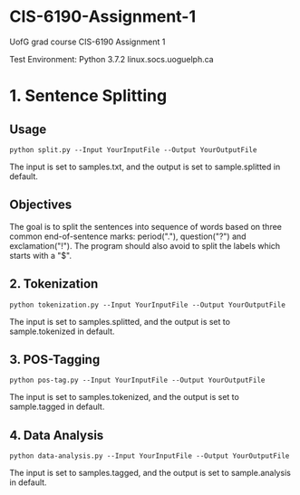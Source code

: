 # CIS-6190-Assignment-1
UofG grad course CIS-6190 Assignment 1

Test Environment: Python 3.7.2 linux.socs.uoguelph.ca



# 1. Sentence Splitting
## Usage
```python split.py --Input YourInputFile --Output YourOutputFile```

The input is set to samples.txt, and the output is set to sample.splitted in default.

## Objectives
The goal is to split the sentences into sequence of words based on three common end-of-sentence marks: period("."), question("?") and exclamation("!"). The program should also avoid to split the labels which starts with a "$".

## 2. Tokenization
```python tokenization.py --Input YourInputFile --Output YourOutputFile```

The input is set to samples.splitted, and the output is set to sample.tokenized in default.


## 3. POS-Tagging
```python pos-tag.py --Input YourInputFile --Output YourOutputFile```

The input is set to samples.tokenized, and the output is set to sample.tagged in default.


## 4. Data Analysis
```python data-analysis.py --Input YourInputFile --Output YourOutputFile```

The input is set to samples.tagged, and the output is set to sample.analysis in default.
